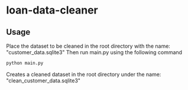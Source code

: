 ﻿# loan-data-cleaner

## Usage
Place the dataset to be cleaned in the root directory with the name: "customer_data.sqlite3"
Then run main.py using the following command
```python
python main.py
```
Creates a cleaned dataset in the root directory under the name: "clean_customer_data.sqlite3"
